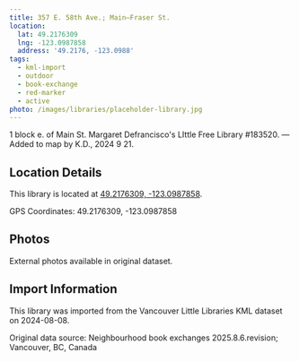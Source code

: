 ```yaml
---
title: 357 E. 58th Ave.; Main—Fraser St.
location:
  lat: 49.2176309
  lng: -123.0987858
  address: '49.2176, -123.0988'
tags:
  - kml-import
  - outdoor
  - book-exchange
  - red-marker
  - active
photo: /images/libraries/placeholder-library.jpg
---
```

1 block e. of Main St.
Margaret Defrancisco's 
LIttle Free Library #183520.
—Added to map by K.D., 2024 9 21.  

## Location Details

This library is located at [49.2176309, -123.0987858](https://www.google.com/maps?q=49.2176309,-123.0987858).

GPS Coordinates: 49.2176309, -123.0987858

## Photos

External photos available in original dataset.

## Import Information

This library was imported from the Vancouver Little Libraries KML dataset on 2024-08-08.

Original data source: Neighbourhood book exchanges 2025.8.6.revision; Vancouver, BC, Canada
